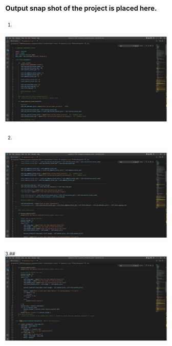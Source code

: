 ## Output snap shot of the project is placed here.
1. ##
![1](https://github.com/Y-133/99007456-aquaponics_management_system/blob/96b10f80b7cb9427145a25101b883b1018a26084/Images/programfile_1.jpg)
#
#
2. ## 
![2](https://github.com/Y-133/99007456-aquaponics_management_system/blob/96b10f80b7cb9427145a25101b883b1018a26084/Images/programfile_2.jpg)
#
#
3.## 
![3](https://github.com/Y-133/99007456-aquaponics_management_system/blob/96b10f80b7cb9427145a25101b883b1018a26084/Images/progarmfile_3.jpg)
